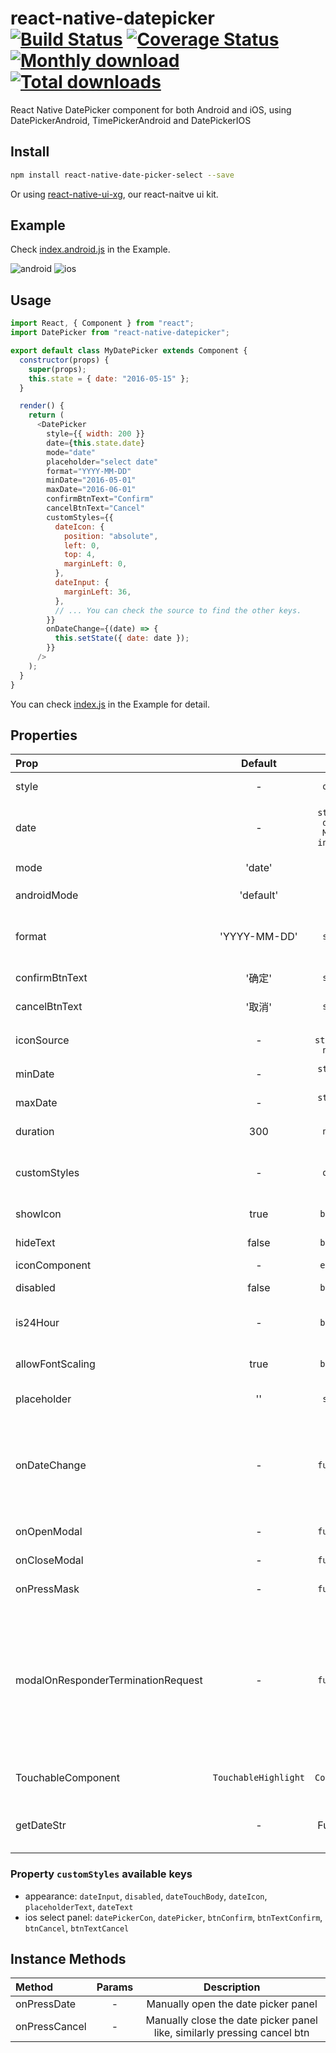 # react-native-datepicker [![Build Status](https://travis-ci.org/xgfe/react-native-datepicker.svg?branch=master)](https://travis-ci.org/xgfe/react-native-datepicker) [![Coverage Status](https://coveralls.io/repos/github/xgfe/react-native-datepicker/badge.svg?branch=master)](https://coveralls.io/github/xgfe/react-native-datepicker?branch=master) [![Monthly download](https://img.shields.io/npm/dm/react-native-datepicker.svg)](https://img.shields.io/npm/dm/react-native-datepicker.svg) [![Total downloads](https://img.shields.io/npm/dt/react-native-datepicker.svg)](https://img.shields.io/npm/dt/react-native-datepicker.svg)

React Native DatePicker component for both Android and iOS, using DatePickerAndroid, TimePickerAndroid and DatePickerIOS

## Install

```bash
npm install react-native-date-picker-select --save
```

Or using [react-native-ui-xg](https://github.com/xgfe/react-native-ui-xg), our react-naitve ui kit.

## Example

Check [index.android.js](https://github.com/xgfe/react-native-datepicker/blob/master/index.android.js) in the Example.

![android](http://xgfe.github.io/react-native-datepicker/img/react-native-datepicker-android.gif)
![ios](http://xgfe.github.io/react-native-datepicker/img/react-native-datepicker-ios.gif)

## Usage

```javascript
import React, { Component } from "react";
import DatePicker from "react-native-datepicker";

export default class MyDatePicker extends Component {
  constructor(props) {
    super(props);
    this.state = { date: "2016-05-15" };
  }

  render() {
    return (
      <DatePicker
        style={{ width: 200 }}
        date={this.state.date}
        mode="date"
        placeholder="select date"
        format="YYYY-MM-DD"
        minDate="2016-05-01"
        maxDate="2016-06-01"
        confirmBtnText="Confirm"
        cancelBtnText="Cancel"
        customStyles={{
          dateIcon: {
            position: "absolute",
            left: 0,
            top: 4,
            marginLeft: 0,
          },
          dateInput: {
            marginLeft: 36,
          },
          // ... You can check the source to find the other keys.
        }}
        onDateChange={(date) => {
          this.setState({ date: date });
        }}
      />
    );
  }
}
```

You can check [index.js](https://github.com/xgfe/react-native-datepicker/blob/master/index.android.js) in the Example for detail.

## Properties

| Prop                               |       Default        |                          Type                          | Description                                                                                                                                                                                                                                                                                                                                                                                                            |
| :--------------------------------- | :------------------: | :----------------------------------------------------: | :--------------------------------------------------------------------------------------------------------------------------------------------------------------------------------------------------------------------------------------------------------------------------------------------------------------------------------------------------------------------------------------------------------------------- |
| style                              |          -           |                        `object`                        | Specify the style of the DatePicker, eg. width, height...                                                                                                                                                                                                                                                                                                                                                              |
| date                               |          -           | <code>string &#124; date &#124; Moment instance</code> | Specify the display date of DatePicker. `string` type value must match the specified format                                                                                                                                                                                                                                                                                                                            |
| mode                               |        'date'        |                         `enum`                         | The `enum` of `date`, `datetime` and `time`                                                                                                                                                                                                                                                                                                                                                                            |
| androidMode                        |      'default'       |                         `enum`                         | The `enum` of `default`, `calendar` and `spinner` (only Android)                                                                                                                                                                                                                                                                                                                                                       |
| format                             |     'YYYY-MM-DD'     |                        `string`                        | Specify the display format of the date, which using [moment.js](http://momentjs.com/). The default value change according to the mode.                                                                                                                                                                                                                                                                                 |
| confirmBtnText                     |        '确定'        |                        `string`                        | Specify the text of confirm btn in ios.                                                                                                                                                                                                                                                                                                                                                                                |
| cancelBtnText                      |        '取消'        |                        `string`                        | Specify the text of cancel btn in ios.                                                                                                                                                                                                                                                                                                                                                                                 |
| iconSource                         |          -           |        <code>{uri: string} &#124; number</code>        | Specify the icon. Same as the `source` of Image, always using `require()`                                                                                                                                                                                                                                                                                                                                              |
| minDate                            |          -           |            <code>string &#124; date</code>             | Restricts the range of possible date values.                                                                                                                                                                                                                                                                                                                                                                           |
| maxDate                            |          -           |            <code>string &#124; date</code>             | Restricts the range of possible date values.                                                                                                                                                                                                                                                                                                                                                                           |
| duration                           |         300          |                        `number`                        | Specify the animation duration of datepicker.                                                                                                                                                                                                                                                                                                                                                                          |
| customStyles                       |          -           |                        `object`                        | The hook of customize datepicker style, same as the native style. `dateTouchBody`, `dateInput`...                                                                                                                                                                                                                                                                                                                      |
| showIcon                           |         true         |                       `boolean`                        | Controller whether or not show the icon                                                                                                                                                                                                                                                                                                                                                                                |
| hideText                           |        false         |                       `boolean`                        | Controller whether or not show the `dateText`                                                                                                                                                                                                                                                                                                                                                                          |
| iconComponent                      |          -           |                       `element`                        | Set the custom icon                                                                                                                                                                                                                                                                                                                                                                                                    |
| disabled                           |        false         |                       `boolean`                        | Controller whether or not disable the picker                                                                                                                                                                                                                                                                                                                                                                           |
| is24Hour                           |          -           |                       `boolean`                        | Set the TimePicker is24Hour flag. The default value depend on `format`. Only work in Android                                                                                                                                                                                                                                                                                                                           |
| allowFontScaling                   |         true         |                       `boolean`                        | Set to false to disable font scaling for every text component                                                                                                                                                                                                                                                                                                                                                          |
| placeholder                        |          ''          |                        `string`                        | The placeholder show when this.props.date is falsy                                                                                                                                                                                                                                                                                                                                                                     |
| onDateChange                       |          -           |                       `function`                       | This is called when the user confirm the picked date or time in the UI. The first and only argument is a date or time string representing the new date and time formatted by [moment.js](http://momentjs.com/) with the given format property.                                                                                                                                                                         |
| onOpenModal                        |          -           |                       `function`                       | This is called when the DatePicker Modal open.                                                                                                                                                                                                                                                                                                                                                                         |
| onCloseModal                       |          -           |                       `function`                       | This is called when the DatePicker Modal close                                                                                                                                                                                                                                                                                                                                                                         |
| onPressMask                        |          -           |                       `function`                       | This is called when clicking the ios modal mask                                                                                                                                                                                                                                                                                                                                                                        |
| modalOnResponderTerminationRequest |          -           |                       `function`                       | Set the callback for React Native's [Gesture Responder System](https://facebook.github.io/react-native/docs/gesture-responder-system.html#responder-lifecycle)'s call to `onResponderTerminationRequest`. By default this will reject a termination request, but can be overidden in case the View under the Modal is implementing custom gesture responders, and you wish for those to be overidden in certain cases. |
| TouchableComponent                 | `TouchableHighlight` |                      `Component`                       | Replace the `TouchableHighlight` with a custom `Component`. For example : `TouchableOpacity`                                                                                                                                                                                                                                                                                                                           |
| getDateStr                         |          -           |                        Function                        | A function to override how to format the date into a `String` for display, receives a `Date` instance                                                                                                                                                                                                                                                                                                                  |

### Property `customStyles` available keys

- appearance: `dateInput`, `disabled`, `dateTouchBody`, `dateIcon`, `placeholderText`, `dateText`
- ios select panel: `datePickerCon`, `datePicker`, `btnConfirm`, `btnTextConfirm`, `btnCancel`, `btnTextCancel`

## Instance Methods

| Method        | Params |                               Description                                |
| :------------ | :----: | :----------------------------------------------------------------------: |
| onPressDate   |   -    |                   Manually open the date picker panel                    |
| onPressCancel |   -    | Manually close the date picker panel like, similarly pressing cancel btn |
